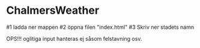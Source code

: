 # ChalmersWeather

#1 ladda ner mappen
#2 öppna  filen "index.html"
#3 Skriv ner stadets namn

OPS!!! oglitiga input  hanteras ej såsom felstavning osv. 
